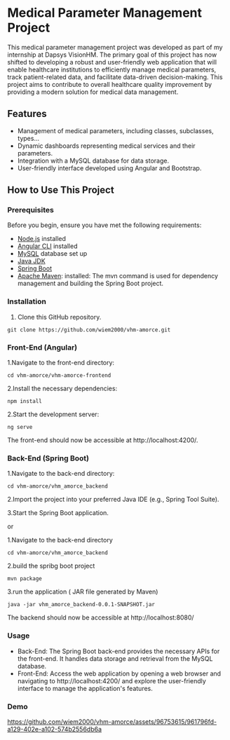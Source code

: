 # Medical Parameter Management Project

This medical parameter management project was developed as part of my internship at Dapsys VisionHM. The primary goal of this project has now shifted to developing a robust and user-friendly web application that will enable healthcare institutions to efficiently manage medical parameters, track patient-related data, and facilitate data-driven decision-making. This project aims to contribute to overall healthcare quality improvement by providing a modern solution for medical data management.

## Features

- Management of medical parameters, including classes, subclasses, types...
- Dynamic dashboards representing medical services and their parameters.
- Integration with a MySQL database for data storage.
- User-friendly interface developed using Angular and Bootstrap.

## How to Use This Project

### Prerequisites

Before you begin, ensure you have met the following requirements:

- [Node.js](https://nodejs.org/) installed
- [Angular CLI](https://angular.io/cli) installed
- [MySQL](https://www.mysql.com/) database set up
- [Java JDK](https://www.oracle.com/java/technologies/javase-downloads.html) 
- [Spring Boot](https://spring.io/projects/spring-boot)
- [Apache Maven](https://maven.apache.org/):  installed: The mvn command is used for dependency management and building the Spring Boot project.

### Installation

1. Clone this GitHub repository.

```shell
git clone https://github.com/wiem2000/vhm-amorce.git
```
### Front-End (Angular)
1.Navigate to the front-end directory:

```shell
cd vhm-amorce/vhm-amorce-frontend

```

2.Install the necessary dependencies:

```shell
npm install
```

2.Start the development server:

```shell
ng serve
```


The front-end should now be accessible at http://localhost:4200/.

### Back-End (Spring Boot)
1.Navigate to the back-end directory:

```shell
cd vhm-amorce/vhm_amorce_backend
```

2.Import the project into your preferred Java IDE (e.g., Spring Tool Suite).

3.Start the Spring Boot application.

or 

1.Navigate to the back-end directory
```shell
cd vhm-amorce/vhm_amorce_backend
```
2.build the spribg boot project
```shell
mvn package
```
3.run the application  ( JAR file generated by Maven)
```shell
java -jar vhm_amorce_backend-0.0.1-SNAPSHOT.jar
```

The backend should now be accessible at http://localhost:8080/

### Usage

- Back-End: The Spring Boot back-end provides the necessary APIs for the front-end. It handles data storage and retrieval from the MySQL database.
- Front-End: Access the web application by opening a web browser and navigating to http://localhost:4200/ and explore the user-friendly interface to manage the application's features.

### Demo


https://github.com/wiem2000/vhm-amorce/assets/96753615/961796fd-a129-402e-a102-574b2556db6a




